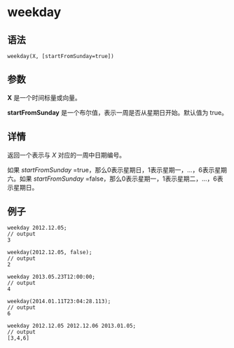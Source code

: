# weekday

## 语法

`weekday(X, [startFromSunday=true])`

## 参数

**X** 是一个时间标量或向量。

**startFromSunday** 是一个布尔值，表示一周是否从星期日开始。默认值为 true。

## 详情

返回一个表示与 *X* 对应的一周中日期编号。

如果 *startFromSunday* =true，那么0表示星期日，1表示星期一，...，6表示星期六。如果 *startFromSunday*
=false，那么0表示星期一，1表示星期二，...，6表示星期日。

## 例子

```
weekday 2012.12.05;
// output
3

weekday(2012.12.05, false);
// output
2

weekday 2013.05.23T12:00:00;
// output
4

weekday(2014.01.11T23:04:28.113);
// output
6

weekday 2012.12.05 2012.12.06 2013.01.05;
// output
[3,4,6]
```

